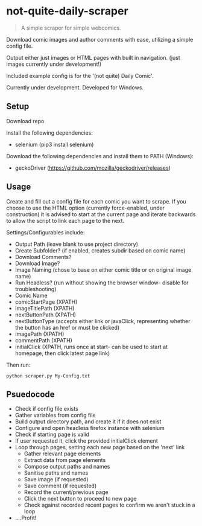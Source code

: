 # not-quite-daily-scraper
>A simple scraper for simple webcomics. 

Download comic images and author comments with ease, utilizing a simple config file.

Output either just images or HTML pages with built in navigation. (just images currently under development!)

Included example config is for the '(not quite) Daily Comic'.

Currently under development. Developed for Windows.

## Setup

Download repo

Install the following dependencies:
* selenium (pip3 install selenium)
 
Download the following dependencies and install them to PATH (Windows):
* geckoDriver (https://github.com/mozilla/geckodriver/releases)
 
## Usage
Create and fill out a config file for each comic you want to scrape.
If you choose to use the HTML option (currently force-enabled, under construction) it is advised to start at the current page and iterate backwards to allow the script to link each page to the next.

Settings/Configurables include:

* Output Path (leave blank to use project directory)
* Create Subfolder? (if enabled, creates subdir based on comic name)
* Download Comments?
* Download Image?
* Image Naming (chose to base on either comic title or on original image name)
* Run Headless? (run without showing the browser window- disable for troubleshooting)
* Comic Name
* comicStartPage (XPATH)
* imageTitlePath (XPATH)
* nextButtonPath (XPATH)
* nextButtonType (accepts either link or javaClick, representing whether the button has an href or must be clicked)
* imagePath (XPATH)
* commentPath (XPATH)
* initialClick (XPATH, runs once at start- can be used to start at homepage, then click latest page link)

Then run:

```
python scraper.py My-Config.txt
```
 
## Psuedocode

* Check if config file exists
* Gather variables from config file
* Build output directory path, and create it if it does not exist
* Configure and open headless firefox instance with selenium
* Check if starting page is valid
* If user requested it, click the provided initialClick element
* Loop through pages, setting each new page based on the 'next' link
    * Gather relevant page elements
    * Extract data from page elements
    * Compose output paths and names
    * Sanitise paths and names
    * Save image (if requested)
    * Save comment (if requested)
    * Record the current/previous page
    * Click the next button to proceed to new page
    * Check against recorded recent pages to confirm we aren't stuck in a loop
* ....Profit!